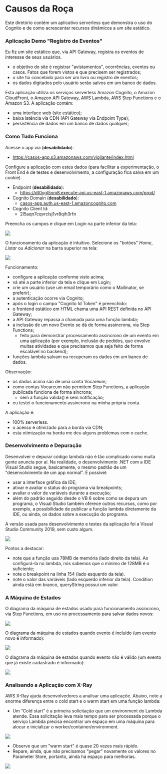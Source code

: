 # Causos da Roça

Este diretório contém um aplicativo serverless que demonstra o uso do Cognito e de como acrescentar recursos dinâmicos a
um site estático.

### Aplicação Demo "Registro de Eventos"

Eu fiz um site estático que, via API Gateway, registra os eventos de interesse de seus usuários.

- o objetivo do site é registrar "avistamentos", ocorrências, eventos ou casos. Fatos que forem vistos e que precisem
  ser registrados;
- o site foi concebido para ser um livro ou registro de eventos;
- os dados digitados pelo usuário serão salvos em um banco de dados.

Esta aplicação utiliza os serviços serverless Amazon Cognito, o Amazon CloudFront, o Amazon API Gateway, AWS Lambda, AWS
Step Functions e o Amazon S3. A aplicação contém:

- uma interface web (site estático);
- baixa latência via CDN (API Gateway via Endpoint Type);
- persistência de dados em um banco de dados qualquer;

### Como Tudo Funciona

Acesse o app via (**desabilidado**):

- <https://casos-app.s3.amazonaws.com/vigilante/index.html>

Configure a aplicação com estes dados (para facilitar a experimentação, o Front End é de testes e desenvolvimento, a
configuração fica salva em um cookie).

- Endpoint (**desabilidado**):
  - <https://dt0ygl5nm8.execute-api.us-east-1.amazonaws.com/prod/>
- Cognito Domain (**desabilidado**):
  - [casos-app.auth.us-east-1.amazoncognito.com](casos-app.auth.us-east-1.amazoncognito.com)
- Cognito Client Id:
  - 2l5aqn7cqvrclsj1vr8qih3rfn

Preencha os campos e clique em Login na parte inferior da tela:

![](Screenshots/Home.png)

O funcionamento da aplicação é intuitivo. Selecione os "botões" _Home_, _Listar_ ou _Adicionar_ na barra superior na
tela:

![](Screenshots/Lista.png)

Funcionamento:

- configure a aplicação conforme visto acima;
- vá até a parte inferior da tela e clique em Login;
- crie um usuário (use um email temporário como o Mailinator, se preferir);
- a autenticação ocorre via Cognito;
- após o login o campo "Cognito Id Token" é preenchido:
- o frontend estático em HTML chama uma API REST definida no API Gateway;
- a API Gateway repassa a chamada para uma função lambda;
- a inclusão de um novo Evento se dá de forma assíncrona, via Step Functions;
  - feito para demonstrar processamento assíncrono de um evento em uma aplicação (por exemplo, inclusão de pedidos, que
    envolve muitas atividades e que precisamos que seja feito de forma escalável no backend);
- funções lambda salvam ou recuperam os dados em um banco de dados.

Observação:

- os dados acima são de uma conta Vocareum;
- como contas Vocareum não permitem Step Functions, a aplicação publicada funciona de forma síncrona;
  - sem a função valida() e sem notificação;
- eu testei o funcionamento assíncrono na minha própria conta.

A aplicação é:

- 100% serverless.
- o acesso é otimizado para a borda via CDN;
- esta otimização na borda me deu alguns problemas com o cache.

### Desenvolvimento e Depuração

Desenvolver e depurar código lambda não é tão complicado como muita gente anuncia por aí. Na realidade, o
desenvolvimento .NET com a IDE Visual Studio segue, basicamente, o mesmo padrão de um "desenvolvimento de um app
normal". É possível:

- usar a interface gráfica da IDE;
- ativar e avaliar o status do programa via breakpoints;
- avaliar o valor de variáveis durante a execução;
- além do padrão seguido desde o VB 6 sobre como se depura um programa, o Visual Studio também oferece outros recursos,
  como por exemplo, a possibilidade de publicar a função lambda diretamente da IDE, ou ainda, os dados sobre a execução
  do programa.

A versão usada para desenvolvimento e testes da aplicação foi a Visual Studio Community 2019, sem custo algum.

![](Screenshots/Debugging.png)

Pontos a destacar:

- note que a função usa 78MB de memória (lado direito da tela). Ao configurá-la no lambda, nós sabemos que o mínimo de
  128MB é o suficiente;
- note o breakpoint na linha 154 (lado esquerdo da tela).
- note o valor das variáveis (lado esquerdo inferior da tela). Condition ainda está em branco, queryString possui um
  valor.

### A Máquina de Estados

O diagrama da máquina de estados usado para funcionamento assíncrono, via Step Functions, em uso no processamento para
salvar dados novos:

![](Screenshots/stepfunctions_graph.png)

O diagrama da máquina de estados quando evento é incluído (um evento novo é informado):

![](Screenshots/stepfunctions_Ok.png)

O diagrama da máquina de estados quando evento não é válido (um evento que já existe cadastrado é informado):

![](Screenshots/stepfunctions_Duplicado.png)

### Analisando a Aplicação com X-Ray

AWS X-Ray ajuda desenvolvedores a analisar uma aplicaçõe. Abaixo, note a enorme diferença entre o cold start e o warm
start em uma função lambda:

- Um “Cold start” é a primeira solicitação que um environment do Lambda atende. Essa solicitação leva mais tempo para
  ser processada porque o serviço Lambda precisa encontrar um espaço em uma máquina para alocar e inicializar o
  worker/container/environment.

![](Screenshots/xRay-Cold-Initialization.png)

- Observe que um "warm start" é quase 20 vezes mais rápido.
- Repare, ainda, que não precisamos "pegar" novamente os valores no Parameter Store, portanto, ainda há espaço para
  melhorias.

![](Screenshots/xRay-Warm-Initialization.png)
